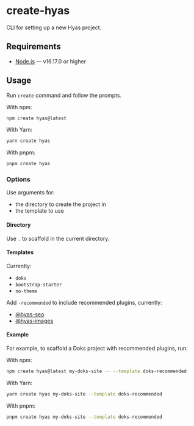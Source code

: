 # create-hyas

CLI for setting up a new Hyas project.

## Requirements

- [Node.js](https://nodejs.org/) — v16.17.0 or higher

## Usage

Run `create` command and follow the prompts.

With npm:

```bash
npm create hyas@latest
```

With Yarn:

```bash
yarn create hyas
```

With pnpm:

```bash
pnpm create hyas
```

### Options

Use arguments for:

- the directory to create the project in
- the template to use

#### Directory

Use `.` to scaffold in the current directory.

#### Templates

Currently:

- `doks`
- `bootstrap-starter`
- `no-theme`

Add `-recommended` to include recommended plugins, currently:

- [@hyas-seo](https://github.com/h-enk/hyas-seo)
- [@hyas-images](https://github.com/h-enk/hyas-images)

#### Example

For example, to scaffold a Doks project with recommended plugins, run:

With npm:

```bash
npm create hyas@latest my-doks-site -- --template doks-recommended
```

With Yarn:

```bash
yarn create hyas my-doks-site --template doks-recommended
```

With pnpm:

```bash
pnpm create hyas my-doks-site --template doks-recommended
```
